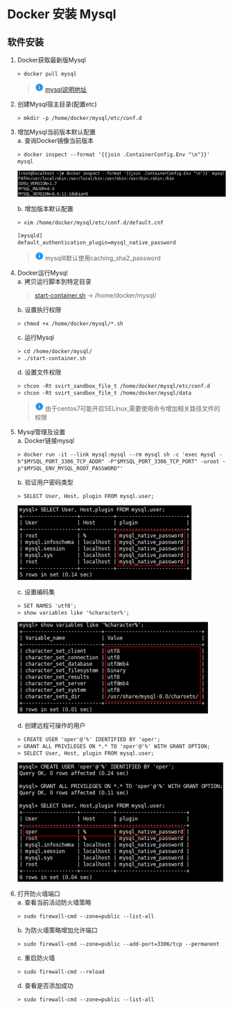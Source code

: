 # Docker 安装 Mysql

## 软件安装

1.  Docker获取最新版Mysql<br>

    ```命令
    > docker pull mysql
    ```

    > ![info][info] [mysql说明地址][mysql地址]

2.  创建Mysql宿主目录(配置etc)<br>

    ```命令
    > mkdir -p /home/docker/mysql/etc/conf.d
    ```

3.  增加Mysql当前版本默认配置<br>
    a. 查询Docker镜像当前版本<br>

    ```命令
    > docker inspect --format '{{join .ContainerConfig.Env "\n"}}' mysql
    ```

    ![第3步-a](images/06_3_a_1.png)<br>

    b. 增加版本默认配置

    ```命令
    > vim /home/docker/mysql/etc/conf.d/default.cnf
    ```

    ```内容
    [mysqld]
    default_authentication_plugin=mysql_native_password
    ```

    > ![info][info] mysql8默认使用caching_sha2_password

4.  Docker运行Mysql<br>
    a. 拷贝运行脚本到特定目录<br>

    > [start-container.sh](files/06/start-container.sh) -> /home/docker/mysql/<br>

    b. 设置执行权限<br>

    ```命令
    > chmod +x /home/docker/mysql/*.sh
    ```

    c. 运行Mysql<br>

    ```命令
    > cd /home/docker/mysql/
    > ./start-container.sh
    ```

    d. 设置文件权限<br>

    ```命令
    > chcon -Rt svirt_sandbox_file_t /home/docker/mysql/etc/conf.d
    > chcon -Rt svirt_sandbox_file_t /home/docker/mysql/data
    ```

    > ![info][info] 由于centos7可能开启SELinux,需要使用命令增加相关路径文件的权限

5.  Mysql管理及设置<br>
    a. Docker链接mysql<br>

    ```命令
    > docker run -it --link mysql:mysql --rm mysql sh -c 'exec mysql -h"$MYSQL_PORT_3306_TCP_ADDR" -P"$MYSQL_PORT_3306_TCP_PORT" -uroot -p"$MYSQL_ENV_MYSQL_ROOT_PASSWORD"'
    ```

    b. 验证用户密码类型<br>

    ```命令
    > SELECT User, Host, plugin FROM mysql.user;
    ```

    ![第5步-b](images/06_5_b_1.png)<br>

    c. 设置编码集<br>

    ```命令
    > SET NAMES 'utf8';
    > show variables like '%character%';
    ```

    ![第5步-c](images/06_5_c_1.png)<br>

    d. 创建远程可操作的用户<br>

    ```命令
    > CREATE USER 'oper'@'%' IDENTIFIED BY 'oper';
    > GRANT ALL PRIVILEGES ON *.* TO 'oper'@'%' WITH GRANT OPTION;
    > SELECT User, Host, plugin FROM mysql.user;
    ```

    ![第5步-d](images/06_5_d_1.png)<br>

6.  打开防火墙端口<br>
    a. 查看当前活动防火墙策略<br>

    ```命令
    > sudo firewall-cmd --zone=public --list-all
    ```

    b. 为防火墙策略增加允许端口<br>

    ```命令
    > sudo firewall-cmd --zone=public --add-port=3306/tcp --permanent
    ```

    c. 重启防火墙<br>

    ```命令
    > sudo firewall-cmd --reload
    ```

    d. 查看是否添加成功<br>

    ```命令
    > sudo firewall-cmd --zone=public --list-all
    ```

[info]: /images/info.png

[mysql地址]: https://hub.docker.com/_/mysql/
